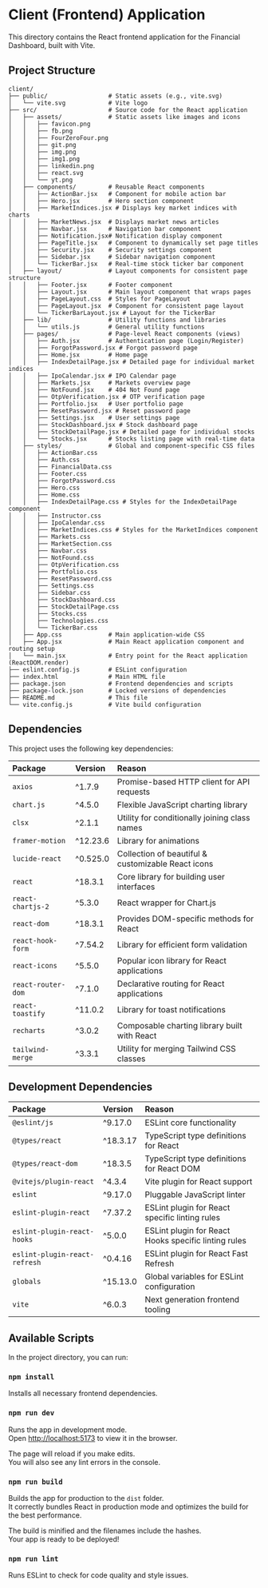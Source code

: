 # Client (Frontend) Application

This directory contains the React frontend application for the Financial Dashboard, built with Vite.

## Project Structure

```
client/
├── public/                 # Static assets (e.g., vite.svg)
│   └── vite.svg            # Vite logo
├── src/                    # Source code for the React application
│   ├── assets/             # Static assets like images and icons
│   │   ├── favicon.png
│   │   ├── fb.png
│   │   ├── FourZeroFour.png
│   │   ├── git.png
│   │   ├── img.png
│   │   ├── img1.png
│   │   ├── linkedin.png
│   │   ├── react.svg
│   │   └── yt.png
│   ├── components/         # Reusable React components
│   │   ├── ActionBar.jsx   # Component for mobile action bar
│   │   ├── Hero.jsx        # Hero section component
│   │   ├── MarketIndices.jsx # Displays key market indices with charts
│   │   ├── MarketNews.jsx  # Displays market news articles
│   │   ├── Navbar.jsx      # Navigation bar component
│   │   ├── Notification.jsx# Notification display component
│   │   ├── PageTitle.jsx   # Component to dynamically set page titles
│   │   ├── Security.jsx    # Security settings component
│   │   ├── Sidebar.jsx     # Sidebar navigation component
│   │   └── TickerBar.jsx   # Real-time stock ticker bar component
│   ├── layout/             # Layout components for consistent page structure
│   │   ├── Footer.jsx      # Footer component
│   │   ├── Layout.jsx      # Main layout component that wraps pages
│   │   ├── PageLayout.css  # Styles for PageLayout
│   │   ├── PageLayout.jsx  # Component for consistent page layout
│   │   └── TickerBarLayout.jsx # Layout for the TickerBar
│   ├── lib/                # Utility functions and libraries
│   │   └── utils.js        # General utility functions
│   ├── pages/              # Page-level React components (views)
│   │   ├── Auth.jsx        # Authentication page (Login/Register)
│   │   ├── ForgotPassword.jsx # Forgot password page
│   │   ├── Home.jsx        # Home page
│   │   ├── IndexDetailPage.jsx # Detailed page for individual market indices
│   │   ├── IpoCalendar.jsx # IPO Calendar page
│   │   ├── Markets.jsx     # Markets overview page
│   │   ├── NotFound.jsx    # 404 Not Found page
│   │   ├── OtpVerification.jsx # OTP verification page
│   │   ├── Portfolio.jsx   # User portfolio page
│   │   ├── ResetPassword.jsx # Reset password page
│   │   ├── Settings.jsx    # User settings page
│   │   ├── StockDashboard.jsx # Stock dashboard page
│   │   ├── StockDetailPage.jsx # Detailed page for individual stocks
│   │   └── Stocks.jsx      # Stocks listing page with real-time data
│   ├── styles/             # Global and component-specific CSS files
│   │   ├── ActionBar.css
│   │   ├── Auth.css
│   │   ├── FinancialData.css
│   │   ├── Footer.css
│   │   ├── ForgotPassword.css
│   │   ├── Hero.css
│   │   ├── Home.css
│   │   ├── IndexDetailPage.css # Styles for the IndexDetailPage component
│   │   ├── Instructor.css
│   │   ├── IpoCalendar.css
│   │   ├── MarketIndices.css # Styles for the MarketIndices component
│   │   ├── Markets.css
│   │   ├── MarketSection.css
│   │   ├── Navbar.css
│   │   ├── NotFound.css
│   │   ├── OtpVerification.css
│   │   ├── Portfolio.css
│   │   ├── ResetPassword.css
│   │   ├── Settings.css
│   │   ├── Sidebar.css
│   │   ├── StockDashboard.css
│   │   ├── StockDetailPage.css
│   │   ├── Stocks.css
│   │   ├── Technologies.css
│   │   └── TickerBar.css
│   ├── App.css             # Main application-wide CSS
│   ├── App.jsx             # Main React application component and routing setup
│   └── main.jsx            # Entry point for the React application (ReactDOM.render)
├── eslint.config.js        # ESLint configuration
├── index.html              # Main HTML file
├── package.json            # Frontend dependencies and scripts
├── package-lock.json       # Locked versions of dependencies
├── README.md               # This file
└── vite.config.js          # Vite build configuration
```

## Dependencies

This project uses the following key dependencies:

| Package            | Version  | Reason                                      |
| :----------------- | :------- | :------------------------------------------ |
| `axios`            | ^1.7.9   | Promise-based HTTP client for API requests  |
| `chart.js`         | ^4.5.0   | Flexible JavaScript charting library        |
| `clsx`             | ^2.1.1   | Utility for conditionally joining class names |
| `framer-motion`    | ^12.23.6 | Library for animations                      |
| `lucide-react`     | ^0.525.0 | Collection of beautiful & customizable React icons |
| `react`            | ^18.3.1  | Core library for building user interfaces   |
| `react-chartjs-2`  | ^5.3.0   | React wrapper for Chart.js                  |
| `react-dom`        | ^18.3.1  | Provides DOM-specific methods for React     |
| `react-hook-form`  | ^7.54.2  | Library for efficient form validation       |
| `react-icons`      | ^5.5.0   | Popular icon library for React applications |
| `react-router-dom` | ^7.1.0   | Declarative routing for React applications  |
| `react-toastify`   | ^11.0.2  | Library for toast notifications             |
| `recharts`         | ^3.0.2   | Composable charting library built with React |
| `tailwind-merge`   | ^3.3.1   | Utility for merging Tailwind CSS classes    |

## Development Dependencies

| Package                      | Version   | Reason                                      |
| :--------------------------- | :-------- | :------------------------------------------ |
| `@eslint/js`                 | ^9.17.0   | ESLint core functionality                   |
| `@types/react`               | ^18.3.17  | TypeScript type definitions for React       |
| `@types/react-dom`           | ^18.3.5   | TypeScript type definitions for React DOM   |
| `@vitejs/plugin-react`       | ^4.3.4    | Vite plugin for React support               |
| `eslint`                     | ^9.17.0   | Pluggable JavaScript linter                 |
| `eslint-plugin-react`        | ^7.37.2   | ESLint plugin for React specific linting rules |
| `eslint-plugin-react-hooks`  | ^5.0.0    | ESLint plugin for React Hooks specific linting rules |
| `eslint-plugin-react-refresh`| ^0.4.16   | ESLint plugin for React Fast Refresh        |
| `globals`                    | ^15.13.0  | Global variables for ESLint configuration   |
| `vite`                       | ^6.0.3    | Next generation frontend tooling            |

## Available Scripts

In the project directory, you can run:

### `npm install`

Installs all necessary frontend dependencies.

### `npm run dev`

Runs the app in development mode.\
Open [http://localhost:5173](http://localhost:5173) to view it in the browser.

The page will reload if you make edits.\
You will also see any lint errors in the console.

### `npm run build`

Builds the app for production to the `dist` folder.\
It correctly bundles React in production mode and optimizes the build for the best performance.

The build is minified and the filenames include the hashes.\
Your app is ready to be deployed!

### `npm run lint`

Runs ESLint to check for code quality and style issues.

```